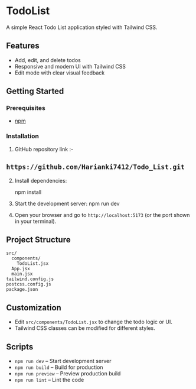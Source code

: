 # TodoList

A simple React Todo List application styled with Tailwind CSS.

## Features

- Add, edit, and delete todos
- Responsive and modern UI with Tailwind CSS
- Edit mode with clear visual feedback

## Getting Started

### Prerequisites
- [npm](https://www.npmjs.com/)

### Installation

1. GitHub repository link :-

## `https://github.com/Harianki7412/Todo_List.git`


2. Install dependencies:

   npm install

3. Start the development server:
   npm run dev

4. Open your browser and go to `http://localhost:5173` (or the port shown in your terminal).

## Project Structure

```
src/
  components/
    TodoList.jsx
  App.jsx
  main.jsx
tailwind.config.js
postcss.config.js
package.json
```

## Customization

- Edit `src/components/TodoList.jsx` to change the todo logic or UI.
- Tailwind CSS classes can be modified for different styles.

## Scripts

- `npm run dev` – Start development server
- `npm run build` – Build for production
- `npm run preview` – Preview production build
- `npm run lint` – Lint the code